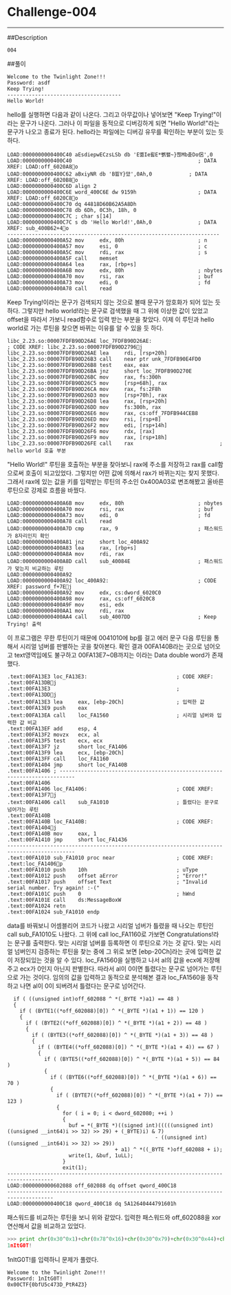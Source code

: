 Challenge-004
======================

-----------------
##Description
```
004
```

##풀이
```
Welcome to the Twinlight Zone!!!
Password: asdf
Keep Trying!
-------------------------------------
Hello World!
```
hello를 실행하면 다음과 같이 나온다. 그리고 아무값이나 넣어보면 "Keep Trying!"이라는 문구가 나온다.
그러나 이 파일을 동적으로 디버깅하게 되면 "Hello World!"라는 문구가 나오고 종료가 된다. hello라는 파일에는 디버깅 유무를 확인하는 부분이 있는 듯하다. 
```
LOAD:0000000000400C40 aEsdiepwECzsLSb db 'E몖Ie뢺E*뻵뫨~}쁺Mb츋Do侶',0
LOAD:0000000000400C40                                         ; DATA XREF: LOAD:off_6020A8o
LOAD:0000000000400C62 aBxiyNR db 'B븲Y}먔',0Ah,0            ; DATA XREF: LOAD:off_6020B8o
LOAD:0000000000400C6D align 2
LOAD:0000000000400C6E word_400C6E dw 9159h                    ; DATA XREF: LOAD:off_6020C8o
LOAD:0000000000400C70 dq 44818D60B62A5A8Dh
LOAD:0000000000400C78 db 6Dh, 0C3h, 18h, 0
LOAD:0000000000400C7C ; char s[14]
LOAD:0000000000400C7C s db 'Hello World!',0Ah,0               ; DATA XREF: sub_400B62+4o
---------------------------------------------------------------------
LOAD:0000000000400A52 mov     edx, 80h                        ; n
LOAD:0000000000400A57 mov     esi, 0                          ; c
LOAD:0000000000400A5C mov     rdi, rax                        ; s
LOAD:0000000000400A5F call    memset
LOAD:0000000000400A64 lea     rax, [rbp+s]
LOAD:0000000000400A6B mov     edx, 80h                        ; nbytes
LOAD:0000000000400A70 mov     rsi, rax                        ; buf
LOAD:0000000000400A73 mov     edi, 0                          ; fd
LOAD:0000000000400A78 call    read
```
Keep Trying!이라는 문구가 검색되지 않는 것으로 볼때 문구가 암호화가 되어 있는 듯하다. 그렇지만 hello world!라는 문구로 검색했을 때 그 위에 이상한 값이 있었고 offset을 따라서 가보니 read함수로 입력 받는 부분을 찾았다. 이제 이 루틴과 hello world로 가는 루틴을 찾으면 바뀌는 이유를 알 수 있을 듯 하다. 
```
libc_2.23.so:00007FDFB90D26AE loc_7FDFB90D26AE:                       ; CODE XREF: libc_2.23.so:00007FDFB90D2796j
libc_2.23.so:00007FDFB90D26AE lea     rdi, [rsp+20h]
libc_2.23.so:00007FDFB90D26B3 call    near ptr unk_7FDFB90E4FD0
libc_2.23.so:00007FDFB90D26B8 test    eax, eax
libc_2.23.so:00007FDFB90D26BA jnz     short loc_7FDFB90D270E
libc_2.23.so:00007FDFB90D26BC mov     rax, fs:300h
libc_2.23.so:00007FDFB90D26C5 mov     [rsp+68h], rax
libc_2.23.so:00007FDFB90D26CA mov     rax, fs:2F8h
libc_2.23.so:00007FDFB90D26D3 mov     [rsp+70h], rax
libc_2.23.so:00007FDFB90D26D8 lea     rax, [rsp+20h]
libc_2.23.so:00007FDFB90D26DD mov     fs:300h, rax
libc_2.23.so:00007FDFB90D26E6 mov     rax, cs:off_7FDFB944CEB8
libc_2.23.so:00007FDFB90D26ED mov     rsi, [rsp+8]
libc_2.23.so:00007FDFB90D26F2 mov     edi, [rsp+14h]
libc_2.23.so:00007FDFB90D26F6 mov     rdx, [rax]
libc_2.23.so:00007FDFB90D26F9 mov     rax, [rsp+18h]
libc_2.23.so:00007FDFB90D26FE call    rax							 ; hello world 호출 부분
```
"Hello World!" 루틴을 호출하는 부분을 찾아보니 rax에 주소를 저장하고 rax를 call함으로써 호출이 되고있었다. 그렇지만 어떤 값에 의해서 rax가 바뀌는지는 찾지 못했다. 그래서 rax에 있는 값을 키를 입력받는 루틴의 주소인 0x400A03로 변조해봤고 올바른 루틴으로 강제로 흐름을 바꿨다.

```
LOAD:0000000000400A6B mov     edx, 80h                        ; nbytes
LOAD:0000000000400A70 mov     rsi, rax                        ; buf
LOAD:0000000000400A73 mov     edi, 0                          ; fd
LOAD:0000000000400A78 call    read
LOAD:0000000000400A7D cmp     rax, 9						  ; 패스워드가 8자리인지 확인
LOAD:0000000000400A81 jnz     short loc_400A92
LOAD:0000000000400A83 lea     rax, [rbp+s]
LOAD:0000000000400A8A mov     rdi, rax
LOAD:0000000000400A8D call    sub_40084E					  ; 패스워드가 맞는지 비교하는 루틴
LOAD:0000000000400A92
LOAD:0000000000400A92 loc_400A92:                             ; CODE XREF: password_f+7Ej
LOAD:0000000000400A92 mov     edx, cs:dword_6020C0
LOAD:0000000000400A98 mov     rax, cs:off_6020C8
LOAD:0000000000400A9F mov     esi, edx
LOAD:0000000000400AA1 mov     rdi, rax
LOAD:0000000000400AA4 call    sub_4007DD					  ; Keep Trying! 출력
```
이 프로그램은 무한 루틴이기 때문에 0041010에 bp를 걸고 에러 문구 다음 루틴을 통해서 시리얼 넘버를 판별하는 곳을 찾아본다. 확인 결과 00FA140B라는 곳으로 넘어오고 text영역임에도 불구하고 00FA13E7~0B까지는 이라는 Data double word가 존재했다. 
```
.text:00FA13E3 loc_FA13E3:                             ; CODE XREF: .text:00FA13DBj
.text:00FA13E3                                         ; .text:00FA13DDj
.text:00FA13E3 lea     eax, [ebp-20Ch]                 ; 입력한 값
.text:00FA13E9 push    eax
.text:00FA13EA call    loc_FA1560					   ; 시리얼 넘버와 입력한 값 비교
.text:00FA13EF add     esp, 4
.text:00FA13F2 movzx   ecx, al
.text:00FA13F5 test    ecx, ecx
.text:00FA13F7 jz      short loc_FA1406
.text:00FA13F9 lea     ecx, [ebp-20Ch]
.text:00FA13FF call    loc_FA1160
.text:00FA1404 jmp     short loc_FA140B
.text:00FA1406 ; ---------------------------------------------------------------------------
.text:00FA1406
.text:00FA1406 loc_FA1406:                             ; CODE XREF: .text:00FA13F7j
.text:00FA1406 call    sub_FA1010					   ; 틀렸다는 문구로 넘어가는 루틴
.text:00FA140B
.text:00FA140B loc_FA140B:                             ; CODE XREF: .text:00FA1404j
.text:00FA140B mov     eax, 1
.text:00FA1410 jmp     short loc_FA1436
--------------------------------------------------------------------------------------------
.text:00FA1010 sub_FA1010 proc near                    ; CODE XREF: .text:loc_FA1406p
.text:00FA1010 push    10h                             ; uType
.text:00FA1012 push    offset aError                   ; "Error!"
.text:00FA1017 push    offset Text                     ; "Invalid serial number. Try again! :-("
.text:00FA101C push    0                               ; hWnd
.text:00FA101E call    ds:MessageBoxW
.text:00FA1024 retn
.text:00FA1024 sub_FA1010 endp
```
data를 바꿔보니 어셈블리어 코드가 나왔고 시리얼 넘버가 틀렸을 때 나오는 루틴인 call sub_FA1010도 나왔다.
그 위에 call loc_FA1160로 가보면 Congratulations!라는 문구를 출력한다. 맞는 시리얼 넘버를 등록하면 이 루틴으로 가는 것 같다. 맞는 시리얼 넘버인지 검증하는 루틴을 찾는 중에 그 위로 보면 [ebp-20Ch]라는 곳에 입력한 값이 저장되있는 것을 알 수 있다.
loc_FA1560을 실행하고 나서 al의 값을 ecx에 저장해주고 ecx가 0인지 아닌지 판별한다. 따라서 al이 0이면 틀렸다는 문구로 넘어가는 루틴으로 가는 것이다. 임의의 값을 입력하고 동적으로 분석해본 결과 loc_FA1560을 동작하고 나면 al이 0이 되버려서 틀렸다는 문구로 넘어간다.
```
  if ( ((unsigned int)off_602088 ^ *(_BYTE *)a1) == 48 )
  {
    if ( (BYTE1((*off_602088)[0]) ^ *(_BYTE *)(a1 + 1)) == 120 )
    {
      if ( (BYTE2((*off_602088)[0]) ^ *(_BYTE *)(a1 + 2)) == 48 )
      {
        if ( (BYTE3((*off_602088)[0]) ^ *(_BYTE *)(a1 + 3)) == 48 )
        {
          if ( (BYTE4((*off_602088)[0]) ^ *(_BYTE *)(a1 + 4)) == 67 )
          {
            if ( (BYTE5((*off_602088)[0]) ^ *(_BYTE *)(a1 + 5)) == 84 )
            {
              if ( (BYTE6((*off_602088)[0]) ^ *(_BYTE *)(a1 + 6)) == 70 )
              {
                if ( (BYTE7((*off_602088)[0]) ^ *(_BYTE *)(a1 + 7)) == 123 )
                {
                  for ( i = 0; i < dword_602080; ++i )
                  {
                    buf = *(_BYTE *)((signed int)(((((unsigned int)((unsigned __int64)i >> 32) >> 29) + (_BYTE)i) & 7)
                                                - ((unsigned int)((unsigned __int64)i >> 32) >> 29))
                                   + a1) ^ *((_BYTE *)off_602088 + i);
                    write(1, &buf, 1uLL);
                  }
                  exit(1);
-------------------------------------------------------------------------------------
LOAD:0000000000602088 off_602088 dq offset qword_400C18
-------------------------------------------------------------------------------------
LOAD:0000000000400C18 qword_400C18 dq 5A12640444791601h
```
패스워드를 비교하는 루틴을 보니 위와 같았다. 입력한 패스워드와 off_602088을 xor 연산해서 값을 비교하고 있었다. 
```python
>>> print chr(0x30^0x1)+chr(0x78^0x16)+chr(0x30^0x79)+chr(0x30^0x44)+chr(0x43^0x4)+chr(0x54^0x64)+chr(0x46^0x12)+chr(0x7B^0x5A)
1nItG0T!
```
1nItG0T!를 입력하니 문제가 풀렸다.
```
Welcome to the Twinlight Zone!!!
Password: 1nItG0T!
0x00CTF{0bfU5c473D_PtR4Z3}

```